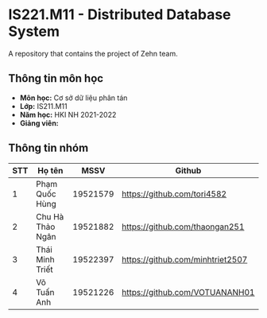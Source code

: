 # IS221.M11 - Distributed Database System
A repository that contains the project of Zehn team.


## Thông tin môn học
* **Môn học:** Cơ sở dữ liệu phân tán
* **Lớp:** IS211.M11
* **Năm học:** HKI NH 2021-2022
* **Giảng viên:** 

## Thông tin nhóm
STT | Họ tên | MSSV | Github
--- | -------|------|--------
1 | Phạm Quốc Hùng | 19521579 | https://github.com/tori4582
2 | Chu Hà Thảo Ngân | 19521882 | https://github.com/thaongan251
3 | Thái Minh Triết | 19522397 | https://github.com/minhtriet2507
4 | Võ Tuấn Anh | 19521226 | https://github.com/VOTUANANH01

